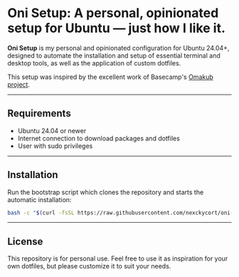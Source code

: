 # Oni Setup: A personal, opinionated setup for Ubuntu — just how I like it.

**Oni Setup** is my personal and opinionated configuration for Ubuntu 24.04+,
designed to automate the installation and setup of essential terminal and
desktop tools, as well as the application of custom dotfiles.

This setup was inspired by the excellent work of Basecamp's
[Omakub project](https://github.com/basecamp/omakub).

---

## Requirements

- Ubuntu 24.04 or newer
- Internet connection to download packages and dotfiles
- User with sudo privileges

---

## Installation

Run the bootstrap script which clones the repository and starts the automatic
installation:

```bash
bash -c "$(curl -fsSL https://raw.githubusercontent.com/nexckycort/oni-setup/main/boot.sh)"
```

---

## License

This repository is for personal use. Feel free to use it as inspiration for your
own dotfiles, but please customize it to suit your needs.

